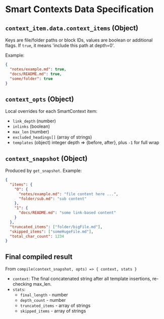 # Smart Contexts Data Specification

## `context_item.data.context_items` (Object)
Keys are file/folder paths or block IDs, values are boolean or additional flags. If `true`, it means 'include this path at depth=0'.

Example:
```json
{
  "notes/example.md": true,
  "docs/README.md": true,
  "some/folder": true
}
```

## `context_opts` (Object)
Local overrides for each SmartContext item:
- `link_depth` (number)
- `inlinks` (boolean)
- `max_len` (number)
- `excluded_headings[]` (array of strings)
- `templates` (object) integer depth => {before, after}, plus `-1` for full wrap

## `context_snapshot` (Object)
Produced by `get_snapshot`. Example:
```json
{
  "items": {
    "0": {
      "notes/example.md": "file content here ...",
      "folder/sub.md": "sub content"
    },
    "1": {
      "docs/README.md": "some link-based content"
    }
  },
  "truncated_items": ["folder/bigFile.md"],
  "skipped_items": ["someHugeFile.md"],
  "total_char_count": 1234
}
```

## Final compiled result
From `compile(context_snapshot, opts) => { context, stats }`

- `context`: The final concatenated string after all template insertions, re-checking max_len.
- `stats`:
  - `final_length` - number
  - `depth_count` - number
  - `truncated_items` - array of strings
  - `skipped_items` - array of strings
```